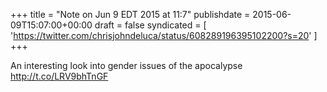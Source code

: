 +++
title = "Note on Jun 9 EDT 2015 at 11:7"
publishdate = 2015-06-09T15:07:00+00:00
draft = false
syndicated = [ 'https://twitter.com/chrisjohndeluca/status/608289196395102200?s=20' ]
+++

An interesting look into gender issues of the apocalypse http://t.co/LRV9bhTnGF
